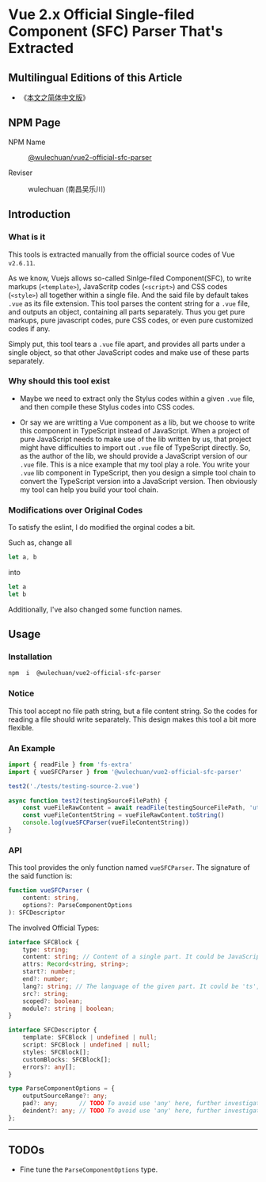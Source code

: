 # Vue 2.x Official Single-filed Component (SFC) Parser That's Extracted

<link rel="stylesheet" href="../node_modules/@wulechuan/css-stylus-markdown-themes/源代码/发布的源代码/文章排版与配色方案集/层叠样式表/wulechuan-styles-for-html-via-markdown--vscode.default.min.css">

## Multilingual Editions of this Article

- 《[本文之简体中文版](../ReadMe.md)》




## NPM Page

<dl>
<dt>NPM Name</dt>
<dd>

[@wulechuan/vue2-official-sfc-parser](https://www.npmjs.com/package/@wulechuan/vue2-official-sfc-parser)

</dd>
<dt>Reviser</dt>
<dd><p>wulechuan (南昌吴乐川)</p></dd>
</dl>





## Introduction

### What is it

This tools is extracted manually from the official source codes of Vue `v2.6.11`.

As we know, Vuejs allows so-called Sinlge-filed Component(SFC), to write markups (`<template>`), JavaScritp codes (`<script>`) and CSS codes (`<style>`) all together within a single file. And the said file by default takes `.vue` as its file extension. This tool parses the content string for a `.vue` file, and outputs an object, containing all parts separately. Thus you get pure markups, pure javascript codes, pure CSS codes, or even pure customized codes if any.


Simply put, this tool tears a `.vue` file apart, and provides all parts under a single object, so that other JavaScript codes and make use of these parts separately.


### Why should this tool exist

-   Maybe we need to extract only the Stylus codes within a given `.vue` file, and then compile these Stylus codes into CSS codes.

-   Or say we are writting a Vue component as a lib, but we choose to write this component in TypeScript instead of JavaScript. When a project of pure JavaScript needs to make use of the lib written by us, that project might have difficulties to import out `.vue` file of TypeScript directly. So, as the author of the lib, we should provide a JavaScript version of our `.vue` file. This is a nice example that my tool play a role. You write your `.vue` lib component in TypeScript, then you design a simple tool chain to convert the TypeScript version into a JavaScript version. Then obviously my tool can help you build your tool chain.


### Modifications over Original Codes

To satisfy the eslint, I do modified the orginal codes a bit.

Such as, change all

```ts
let a, b
```

into

```ts
let a
let b
```



Additionally, I've also changed some function names.




## Usage

### Installation

```sh
npm  i  @wulechuan/vue2-official-sfc-parser
```

### Notice

This tool accept no file path string, but a file content string. So the codes for reading a file should write separately. This design makes this tool a bit more flexible.


### An Example

```js
import { readFile } from 'fs-extra'
import { vueSFCParser } from '@wulechuan/vue2-official-sfc-parser'

test2('./tests/testing-source-2.vue')

async function test2(testingSourceFilePath) {
    const vueFileRawContent = await readFile(testingSourceFilePath, 'utf8')
    const vueFileContentString = vueFileRawContent.toString()
    console.log(vueSFCParser(vueFileContentString))
}
```


### API

This tool provides the only function named `vueSFCParser`. The signature of the said function is:

```ts
function vueSFCParser (
    content: string,
    options?: ParseComponentOptions
): SFCDescriptor
```



The involved Official Types:

```ts
interface SFCBlock {
    type: string;
    content: string; // Content of a single part. It could be JavaScript codes, markup codes, or CSS codes, etc.
    attrs: Record<string, string>;
    start?: number;
    end?: number;
    lang?: string; // The language of the given part. It could be 'ts', 'stylus', etc.
    src?: string;
    scoped?: boolean;
    module?: string | boolean;
}

interface SFCDescriptor {
    template: SFCBlock | undefined | null;
    script: SFCBlock | undefined | null;
    styles: SFCBlock[];
    customBlocks: SFCBlock[];
    errors?: any[];
}

type ParseComponentOptions = {
    outputSourceRange?: any;
    pad?: any;      // TODO To avoid use 'any' here, further investigations are required.
    deindent?: any; // TODO To avoid use 'any' here, further investigations are required.
};
```



---

## TODOs

- Fine tune the `ParseComponentOptions` type.




